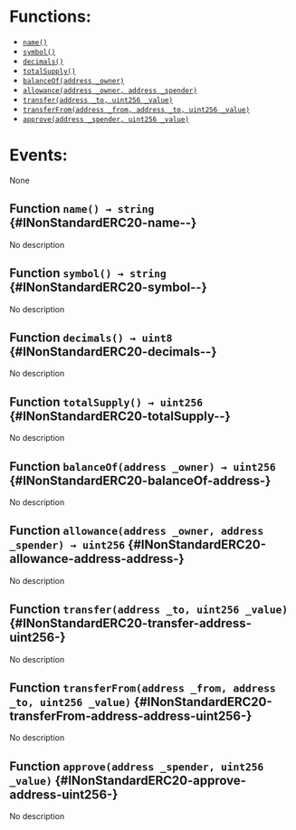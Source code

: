

# Functions:
- [`name()`](#INonStandardERC20-name--)
- [`symbol()`](#INonStandardERC20-symbol--)
- [`decimals()`](#INonStandardERC20-decimals--)
- [`totalSupply()`](#INonStandardERC20-totalSupply--)
- [`balanceOf(address _owner)`](#INonStandardERC20-balanceOf-address-)
- [`allowance(address _owner, address _spender)`](#INonStandardERC20-allowance-address-address-)
- [`transfer(address _to, uint256 _value)`](#INonStandardERC20-transfer-address-uint256-)
- [`transferFrom(address _from, address _to, uint256 _value)`](#INonStandardERC20-transferFrom-address-address-uint256-)
- [`approve(address _spender, uint256 _value)`](#INonStandardERC20-approve-address-uint256-)

# Events:
None

## Function `name() → string` {#INonStandardERC20-name--}
No description
## Function `symbol() → string` {#INonStandardERC20-symbol--}
No description
## Function `decimals() → uint8` {#INonStandardERC20-decimals--}
No description
## Function `totalSupply() → uint256` {#INonStandardERC20-totalSupply--}
No description
## Function `balanceOf(address _owner) → uint256` {#INonStandardERC20-balanceOf-address-}
No description
## Function `allowance(address _owner, address _spender) → uint256` {#INonStandardERC20-allowance-address-address-}
No description
## Function `transfer(address _to, uint256 _value)` {#INonStandardERC20-transfer-address-uint256-}
No description
## Function `transferFrom(address _from, address _to, uint256 _value)` {#INonStandardERC20-transferFrom-address-address-uint256-}
No description
## Function `approve(address _spender, uint256 _value)` {#INonStandardERC20-approve-address-uint256-}
No description

